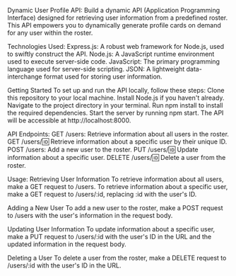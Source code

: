 Dynamic User Profile API:
Build a dynamic API (Application Programming Interface) designed for retrieving user information from a predefined roster. This API empowers you to dynamically generate profile cards on demand for any user within the roster.

Technologies Used:
Express.js: A robust web framework for Node.js, used to swiftly construct the API.
Node.js: A JavaScript runtime environment used to execute server-side code.
JavaScript: The primary programming language used for server-side scripting.
JSON: A lightweight data-interchange format used for storing user information.

Getting Started
To set up and run the API locally, follow these steps:
Clone this repository to your local machine.
Install Node.js if you haven't already.
Navigate to the project directory in your terminal.
Run npm install to install the required dependencies.
Start the server by running npm start.
The API will be accessible at http://localhost:8000.

API Endpoints:
GET /users: Retrieve information about all users in the roster.
GET /users/:id: Retrieve information about a specific user by their unique ID.
POST /users: Add a new user to the roster.
PUT /users/:id: Update information about a specific user.
DELETE /users/:id: Delete a user from the roster.

Usage:
Retrieving User Information
To retrieve information about all users, make a GET request to /users.
To retrieve information about a specific user, make a GET request to /users/:id, replacing :id with the user's ID.

Adding a New User
To add a new user to the roster, make a POST request to /users with the user's information in the request body.

Updating User Information
To update information about a specific user, make a PUT request to /users/:id with the user's ID in the URL and the updated information in the request body.

Deleting a User
To delete a user from the roster, make a DELETE request to /users/:id with the user's ID in the URL.